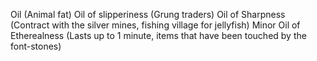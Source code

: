 Oil (Animal fat)
Oil of slipperiness (Grung traders)
Oil of Sharpness (Contract with the silver mines, fishing village for jellyfish)
Minor Oil of Etherealness (Lasts up to 1 minute, items that have been touched by the font-stones)